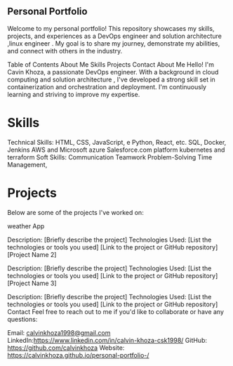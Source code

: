 ## Personal Portfolio
Welcome to my personal portfolio! This repository showcases my skills, projects, and experiences as a DevOps engineer and solution architecture ,linux engineer . My goal is to share my journey, demonstrate my abilities, and connect with others in the industry.

Table of Contents
About Me
Skills
Projects
Contact
About Me
Hello! I'm Cavin Khoza, a passionate DevOps engineer. With a background in cloud computing and solution architecture , I've developed a strong skill set in containerization and orchestration and deployment. I'm continuously learning and striving to improve my expertise.

# Skills
Technical Skills:
 HTML, CSS, JavaScript, e
 Python, React, etc.
 SQL, Docker, Jenkins 
 AWS and Microsoft azure
 Salesforce.com platform
 kubernetes and terraform
Soft Skills:
 Communication
 Teamwork
 Problem-Solving
 Time Management, 
# Projects
Below are some of the projects I've worked on:

weather App

Description: [Briefly describe the project]
Technologies Used: [List the technologies or tools you used]
[Link to the project or GitHub repository]
[Project Name 2]

Description: [Briefly describe the project]
Technologies Used: [List the technologies or tools you used]
[Link to the project or GitHub repository]
[Project Name 3]

Description: [Briefly describe the project]
Technologies Used: [List the technologies or tools you used]
[Link to the project or GitHub repository]
Contact
Feel free to reach out to me if you'd like to collaborate or have any questions:

Email: calvinkhoza1998@gmail.com
LinkedIn:https://www.linkedin.com/in/calvin-khoza-csk1998/
GitHub: https://github.com/calvinkhoza
Website: https://calvinkhoza.github.io/personal-portfolio-/
